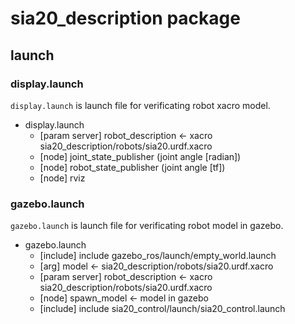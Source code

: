 # sia20_description package

## launch
### display.launch

```display.launch``` is launch file for verificating robot xacro model.

- display.launch
	- [param server] robot_description <- xacro sia20_description/robots/sia20.urdf.xacro
	- [node] joint_state_publisher (joint angle [radian])
	- [node] robot_state_publisher (joint angle [tf])
	- [node] rviz

### gazebo.launch
```gazebo.launch``` is  launch file for verificating robot model in gazebo.
- gazebo.launch
	- [include] include gazebo_ros/launch/empty_world.launch
	- [arg] model <- sia20_description/robots/sia20.urdf.xacro
	- [param server] robot_description <- xacro sia20_description/robots/sia20.urdf.xacro
	- [node] spawn_model <- model in gazebo
	- [include] include sia20_control/launch/sia20_control.launch
